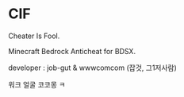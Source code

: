 # CIF
Cheater Is Fool.

Minecraft Bedrock Anticheat for BDSX.

developer : job-gut & wwwcomcom (잡것, 그1저사람)

워크 얼굴 코코몽 ㅋ
